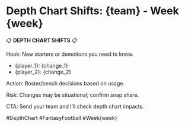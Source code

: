 # Depth Chart Shifts: {team} - Week {week}

📋 **DEPTH CHART SHIFTS** 📋

Hook: New starters or demotions you need to know.

- {player_1}: {change_1}
- {player_2}: {change_2}

Action: Roster/bench decisions based on usage.

Risk: Changes may be situational; confirm snap share.

CTA: Send your team and I’ll check depth chart impacts.

#DepthChart #FantasyFootball #Week{week}
